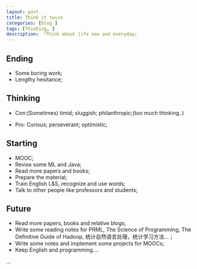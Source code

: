 ```yaml
---
layout: post  
title: Think it twice
categories: [blog ]  
tags: [Thinking, ]  
description: 「Think about life now and everyday」   
---
```


## Ending
* Some boring work;
* Lengthy hesitance;


## Thinking
* Con:(Sometimes)
timid;
sluggish;
philanthropic;(too much thinking..)

* Pro:
Curious;
perseverant;
optimistic;

## Starting 

* MOOC;
* Revise some ML and Java;
* Read more papers and books;
* Prepare the material;
* Train English L&S, recognize and use words;
* Talk to other people like professors and students;


## Future 

* Read more papers, books and relative blogs;
* Write some reading notes for PRML, The Science of Programming, The Definitive Guide of Hadoop, 统计自然语言处理，统计学习方法...；
* Write some notes and implement some projects for MOOCs;
* Keep English and programming....




...
